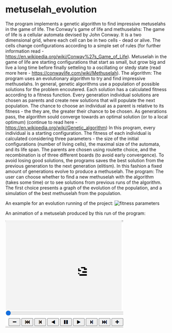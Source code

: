 # metuselah_evolution
The program implements a genetic algorithm to find impressive metuselahs in the game of life. 
The Conway's game of life and methuselahs:
The game of life is a cellular automata devised by John Conway. It is a two dimensional grid, where each cell can be in two cells - dead or alive. The cells change configurations according to a simple set of rules (for further information read - https://en.wikipedia.org/wiki/Conway%27s_Game_of_Life).
Metuselah in the game of life are starting configurations that start as small, but grow big and live a long time before finally setteling to a oscillating or stedy state (read more here - https://conwaylife.com/wiki/Methuselah).
The algorithm:
The program uses an evolutionary algorithm to try and find impressive methuselahs. 
In general, genetic algorithms use a population of possible solutions for the problem encoutered. Each solution has a calculated fitness according to a fitness function. Every generation individual solutions are chosen as parents and create new solutions that will populate the next population. The chance to choose an individual as a parent is relative to its fitness - the they are, the greater their chance to be chosen. As generations pass, the algorithm sould converge towards an optimal solution (or to a local optimum) (continue to read here - https://en.wikipedia.org/wiki/Genetic_algorithm)
In this program, every individual is a starting configuration. The fitness of each individual is calculated considering three parameters - the size of the initial configurations (number of living cells), the maximal size of the automata, and its life span. The parents are chosen using roulette choice, and the recombination is of three different boards (to avoid early convergence). To avoid losing good solutions, the programs saves the best solution from the previous generation to the next generation (elitism). In this fashion a fixed amount of generations evolve to produce a methuselah.
The program:
The user can choose whether to find a new methuselah with the algorithm (takes some time) or to see solutions from previous runs of the algorithm. The first choice presents a graph of the evolution of the population, and a simulation of the best methuselah from the population.

An example for an evolution running of the project:
![fitness parameters](https://user-images.githubusercontent.com/87317007/166107994-aef27b63-9c63-4e7a-a227-93e1e9656cfb.png)

An animation of a metuselah produced by this run of the program:

![](Animation.gif)
